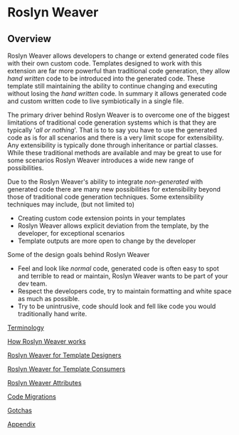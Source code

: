 # Roslyn Weaver 

## Overview
Roslyn Weaver allows developers to change or extend generated code files with their own custom code. Templates designed to work with this extension are far more powerful than traditional code generation, they allow *hand written* code to be introduced into the generated code. These template still maintaining the ability to continue changing and executing without losing the *hand written* code. In summary it allows generated code and custom written code to live symbiotically in a single file.

The primary driver behind Roslyn Weaver is to overcome one of the biggest limitations of traditional code generation systems which is that they are typically '*all or nothing*'. That is to to say you have to use the generated code as is for all scenarios and there is a very limit scope for extensibility. Any extensibility is typically done through inheritance or partial classes. While these traditional methods are available and may be great to use for some scenarios Roslyn Weaver introduces a wide new range of possibilities.

Due to the Roslyn Weaver's ability to integrate *non-generated* with generated code there are many new possibilities for extensibility beyond those of traditional code generation techniques. Some extensibility techniques may include, (but not limited to)
- Creating custom code extension points in your templates
- Roslyn Weaver allows explicit deviation from the template, by the developer, for exceptional scenarios
- Template outputs are more open to change by the developer

Some of the design goals behind Roslyn Weaver
- Feel and look like *normal* code, generated code is often easy to spot and terrible to read or maintain, Roslyn Weaver wants to be part of your dev team.
- Respect the developers code, try to maintain formatting and white space as much as possible. 
- Try to be unintrusive, code should look and fell like code you would traditionally hand write. 

[Terminology](Terminology.md)

[How Roslyn Weaver works](HowItWorks.md)

[Roslyn Weaver for Template Designers](HowToImplement.md)

[Roslyn Weaver for Template Consumers](HowToWorkWith.md)

[Roslyn Weaver Attributes](Attributes.md)

[Code Migrations](CodeMigrations.md)

[Gotchas](Gotchas.md)

[Appendix](Appendix.md)




 
